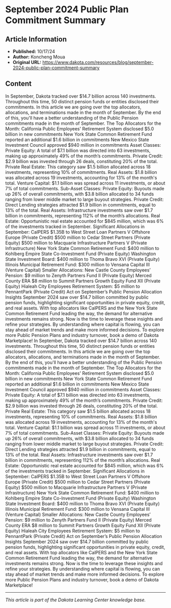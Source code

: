 # September 2024 Public Plan Commitment Summary

## Article Information
- **Published:** 10/17/24
- **Author:** Koncheng Moua
- **Original URL:** https://www.dakota.com/resources/blog/september-2024-public-plan-commitment-summary

## Content

In September, Dakota tracked over $14.7 billion across 140 investments. Throughout this time, 50 distinct pension funds or entities disclosed their commitments. In this article we are going over the top allocators, allocations, and terminations made in the month of September. By the end of this, you'll have a better understanding of the Public Pension commitments made in the month of September. The Top Allocators for the Month: California Public Employees' Retirement System disclosed $5.0 billion in new commitments New York State Common Retirement Fund reported an additional $1.6 billion in commitments New Mexico State Investment Council approved $940 million in commitments Asset Classes: Private Equity: A total of $7.1 billion was directed into 63 investments, making up approximately 49% of the month’s commitments. Private Credit: $2.9 billion was invested through 26 deals, constituting 20% of the total. Private Real Estate: This category saw $1.5 billion allocated across 18 investments, representing 10% of commitments. Real Assets: $1.8 billion was allocated across 19 investments, accounting for 13% of the month's total. Venture Capital: $1.1 billion was spread across 11 investments, or about 7% of total commitments. Sub-Asset Classes: Private Equity: Buyouts made up 26% of overall commitments, with $3.8 billion allocated to 34 funds ranging from lower middle market to large buyout strategies. Private Credit: Direct Lending strategies attracted $1.9 billion in commitments, equal to 13% of the total. Real Assets: Infrastructure investments saw over $1.7 billion in commitments, representing 112% of the month’s allocations. Real Estate: Opportunistic real estate accounted for $845 million, which was 6% of the investments tracked in September. Significant Allocations in September: CalPERS $1.35B to West Street Loan Partners V Offshore Europe (Private Credit) $500 million to Cedar Street Partners (Private Equity) $500 million to Macquarie Infrastructure Partners V (Private Infrastructure) New York State Common Retirement Fund: $400 million to Kohlberg Empire State Co-Investment Fund (Private Equity) Washington State Investment Board: $400 million to Thoma Bravo XVI (Private Equity) Illinois Municipal Retirement Fund: $300 million to Vensana Capital III (Venture Capital) Smaller Allocations: New Castle County Employees’ Pension: $9 million to Zenyth Partners Fund II (Private Equity) Merced County ERA $8 million to Summit Partners Growth Equity Fund XII (Private Equity) Hialeah City Employees Retirement System: $5 million to PennantPark (Private Credit) Act on September’s Public Pension Allocation Insights September 2024 saw over $14.7 billion committed by public pension funds, highlighting significant opportunities in private equity, credit, and real assets. With top allocators like CalPERS and the New York State Common Retirement Fund leading the way, the demand for alternative investments remains strong. Now is the time to leverage these insights and refine your strategies. By understanding where capital is flowing, you can stay ahead of market trends and make more informed decisions. To explore more Public Pension Plans and industry turnover, book a demo of Dakota Marketplace! In September, Dakota tracked over $14.7 billion across 140 investments. Throughout this time, 50 distinct pension funds or entities disclosed their commitments. In this article we are going over the top allocators, allocations, and terminations made in the month of September. By the end of this, you'll have a better understanding of the Public Pension commitments made in the month of September. The Top Allocators for the Month: California Public Employees' Retirement System disclosed $5.0 billion in new commitments New York State Common Retirement Fund reported an additional $1.6 billion in commitments New Mexico State Investment Council approved $940 million in commitments Asset Classes: Private Equity: A total of $7.1 billion was directed into 63 investments, making up approximately 49% of the month’s commitments. Private Credit: $2.9 billion was invested through 26 deals, constituting 20% of the total. Private Real Estate: This category saw $1.5 billion allocated across 18 investments, representing 10% of commitments. Real Assets: $1.8 billion was allocated across 19 investments, accounting for 13% of the month's total. Venture Capital: $1.1 billion was spread across 11 investments, or about 7% of total commitments. Sub-Asset Classes: Private Equity: Buyouts made up 26% of overall commitments, with $3.8 billion allocated to 34 funds ranging from lower middle market to large buyout strategies. Private Credit: Direct Lending strategies attracted $1.9 billion in commitments, equal to 13% of the total. Real Assets: Infrastructure investments saw over $1.7 billion in commitments, representing 112% of the month’s allocations. Real Estate: Opportunistic real estate accounted for $845 million, which was 6% of the investments tracked in September. Significant Allocations in September: CalPERS $1.35B to West Street Loan Partners V Offshore Europe (Private Credit) $500 million to Cedar Street Partners (Private Equity) $500 million to Macquarie Infrastructure Partners V (Private Infrastructure) New York State Common Retirement Fund: $400 million to Kohlberg Empire State Co-Investment Fund (Private Equity) Washington State Investment Board: $400 million to Thoma Bravo XVI (Private Equity) Illinois Municipal Retirement Fund: $300 million to Vensana Capital III (Venture Capital) Smaller Allocations: New Castle County Employees’ Pension: $9 million to Zenyth Partners Fund II (Private Equity) Merced County ERA $8 million to Summit Partners Growth Equity Fund XII (Private Equity) Hialeah City Employees Retirement System: $5 million to PennantPark (Private Credit) Act on September’s Public Pension Allocation Insights September 2024 saw over $14.7 billion committed by public pension funds, highlighting significant opportunities in private equity, credit, and real assets. With top allocators like CalPERS and the New York State Common Retirement Fund leading the way, the demand for alternative investments remains strong. Now is the time to leverage these insights and refine your strategies. By understanding where capital is flowing, you can stay ahead of market trends and make more informed decisions. To explore more Public Pension Plans and industry turnover, book a demo of Dakota Marketplace!

---

*This article is part of the Dakota Learning Center knowledge base.*